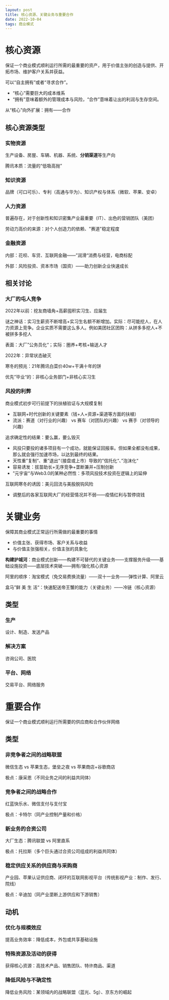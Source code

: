 ```yaml
---
layout: post
title: 核心资源、关键业务与重要合作
date: 2022-10-04
tags: 商业模式
---
```


# 核心资源

保证一个商业模式顺利运行所需的最重要的资产，用于价值主张的创造与提供、开拓市场、维护客户关系并获益。

可以“自主拥有”或者“寻求合作”。

- “核心”需要巨大的成本维系
- “拥有”意味着额外的管理成本与风险，“合作”意味着让出的利润与生存空间。

从“核心”向外扩展：拥有——合作

## 核心资源类型

### 实物资源

生产设备、房屋、车辆、机器、系统、**分销渠道**等生产向

腾讯本质：流量的“低吸高抛”

### 知识资源

品牌（可口可乐）、专利（高通与华为）、知识产权与体系（微软、苹果、安卓）

### 人力资源

普遍存在，对于创新性和知识密集产业最重要（IT）、出色的营销团队（美团）

劳动力高价的来源：对个人创造力的依赖、"赛道"稳定程度

### 金融资源

内部：花呗、车贷、互联网金融——”润滑“消费与经营，电商标配

外部：风险投资、资本市场（国资）——助力创新企业快速成长

## 相关讨论

### 大厂的屯人竞争

2022年以前：挖友商墙角+高薪囤积实习生、应届生

谜之神话：实习生薪资不断增高+实习生名额不断增加。实际：尽可能挖人，在人力资源上竞争。企业实质不需要这么多人。例如美团社区团购：从拼多多挖人+不被拼多多挖人

表面：大厂”公务员化“；实际：圈养+考核+输送人才

2022年：异常状态破灭

寒冬的预兆：21年腾讯白菜价40w+干满十年的饼

优先”毕业“的：非核心业务部门+非核心实习生

### 风投的利弊

商业模式初步可行前提下的扶植验证与大规模复制

- 互联网+时代创新的关键要素（钱+人+资源+渠道等方面的扶植）
- 流派：赛道（对行业的兴趣） vs 赛车（对团队的兴趣） vs 赛手（对领导的兴趣）

追求确定性的结果：要么赢，要么毁灭

- 风投只要投的诸多项目有一个成功，就能保证回报率。但如果全都没有成果，那么就会强行加速市场，以达到最终的结果。
- 天性重”复制“、重”退出“（接盘或上市）导致的”信托化“、”泡沫化“
- 容易诱发：拔苗助长+无序竞争+垄断兼并+压制创新
- ”元宇宙“与Web3.0的某种必然性：多项风投技术投资在逻辑上的延伸

互联网寒冬的诱因：美元回流与美股脱钩风险

- 调整后的各家互联网大厂的经营情况并不弱——疫情红利与暂停烧钱

# 关键业务

保障其商业模式正常运行所需做的最重要的事情

- 价值主张、获得市场、客户关系与收益
- 与价值主张强相关，价值主张的具象化

**构建护城河**：商业模式创新——构建不可替代的关键业务——支撑服务升级——基础设施投资——底层技术突破——拥有/强化核心资源

阿里的顺序：淘宝模式（免交易费换流量）——双十一业务——弹性计算、阿里云

盒马”鲜 美 生 活“：快速配送帝王蟹的能力（关键业务）——冷链（核心资源）

## 类型

### 生产

设计、制造、发送产品

### 解决方案

咨询公司、医院

### 平台、网络

交易平台、网络服务

# 重要合作

保证一个商业模式顺利运行所需要的供应商和合作伙伴网络

## 类型

### 非竞争者之间的战略联盟

微信生态 vs 苹果生态，堡垒之夜 vs 苹果商店+谷歌商店

极点：康采恩（不同业务之间的利益共同体）

### 竞争者之间的战略合作

红蓝快乐水、微信支付与支付宝

极点：卡特尔（同产业控制产量和价格）

### 新业务的合资公司

大厂生态：腾讯联盟 vs 阿里直系

极点：托拉斯（多个巨头通过合资公司组成的利益共同体）

### 稳定供应关系的供应商与采购商

产业园、苹果认证供应商、闭环的互联网影视平台（传统影视产业：制作、发行、院线）

极点：辛迪加（同产业垄断上游供应和下游销售）

## 动机

### 优化与规模效应

提高业务效率：降低成本，外包或共享基础设施

### 特殊资源及活动的获得

获得核心资源：高技术产品、销售团队、特许商品、渠道

### 降低风险与不确定性

降低业务风险：某领域内的战略联盟（蓝光、5g）、京东方的崛起